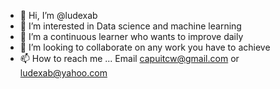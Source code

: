 - 👋 Hi, I’m @ludexab
- 👀 I’m interested in Data science and machine learning
- 🌱 I’m a continuous learner who wants to improve daily
- 💞️ I’m looking to collaborate on any work you have to achieve
- 📫 How to reach me ... Email capuitcw@gmail.com or ludexab@yahoo.com

<!---
ludexab/ludexab is a ✨ special ✨ repository because its `README.md` (this file) appears on your GitHub profile.
You can click the Preview link to take a look at your changes.
--->
